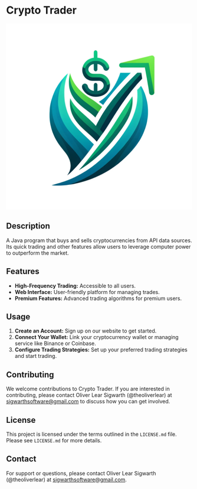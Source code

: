 # Crypto Trader

<img src="src/main/resources/static/images/crypto_trader_logos/crypto_trader_logo.png">

## Description

A Java program that buys and sells cryptocurrencies from API data sources. Its
quick trading and other features allow users to leverage computer power to
outperform the market.

## Features
- **High-Frequency Trading:** Accessible to all users.
- **Web Interface:** User-friendly platform for managing trades.
- **Premium Features:** Advanced trading algorithms for premium users.

## Usage
1. **Create an Account:** Sign up on our website to get started.
2. **Connect Your Wallet:** Link your cryptocurrency wallet or managing service like Binance or Coinbase.
3. **Configure Trading Strategies:** Set up your preferred trading strategies and start trading.

## Contributing
We welcome contributions to Crypto Trader. If you are interested in 
contributing, please contact Oliver Lear Sigwarth (@theoliverlear) at 
[sigwarthsoftware@gmail.com](mailto:sigwarthsoftware@gmail.com) to discuss
how you can get involved.

## License
This project is licensed under the terms outlined in the `LICENSE.md` 
file. Please see `LICENSE.md` for more details.

## Contact
For support or questions, please contact Oliver Lear Sigwarth (@theoliverlear)
at [sigwarthsoftware@gmail.com](mailto:sigwarthsoftware@gmail.com).